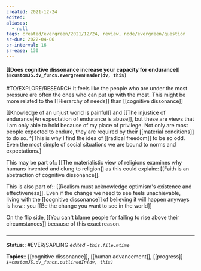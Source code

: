 ```yaml
---
created: 2021-12-24 
edited: 
aliases:
  - null
tags: created/evergreen/2021/12/24, review, node/evergreen/question 
sr-due: 2022-04-06
sr-interval: 16
sr-ease: 130
---
```


#### [[Does cognitive dissonance increase your capacity for endurance]] `$=customJS.dv_funcs.evergreenHeader(dv, this)`

#TO/EXPLORE/RESEARCH 
It feels like the people who are under the most pressure are often the ones who can put up with the most. This might be more related to the [[Hierarchy of needs]] than [[cognitive dissonance]]

[[Knowledge of an unjust world is painful]] and
[[The injustice of endurance|An expectation of endurance is abuse]], but these are views that I am only able to hold because of my place of privilege. 
Not only are most people expected to endure, they are required by their [[material conditions]] to do so.
^[This is why I find the idea of [[radical freedom]] to be so odd. Even the most simple of social situations we are bound to norms and expectations.]

This may be 
part of:: [[The materialistic view of religions examines why humans invented and clung to religion]]
as this could 
explain:: [[Faith is an abstraction of cognitive dissonance]].

This is also
part of:: [[Realism must acknowledge optimism's existence and effectiveness]].
Even if the change we need to see feels unachievable, living with the [[cognitive dissonance]] of believing it will happen anyways is 
how:: you [[Be the change you want to see in the world]]

On the flip side,
[[You can't blame people for failing to rise above their circumstances]] because of this exact reason.

### <hr class="footnote"/>

**Status**:: #EVER/SAPLING
*edited `=this.file.mtime`*

**Topics**:: [[cognitive dissonance]], [[human advancement]], [[progress]]
*`$=customJS.dv_funcs.outlinedIn(dv, this)`*
